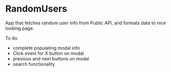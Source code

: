 # RandomUsers
App that fetches random user info from Public API, and formats data to nice looking page.


To do
 - complete populating modal info
 - Click event for X button on modal
 - previous and next buttons on modal
 - search functionality   